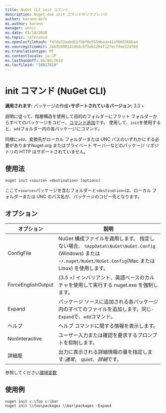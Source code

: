 ```yaml
---
title: NuGet CLI init コマンド
description: Nuget.exe init コマンドのリファレンス
author: karann-msft
ms.author: karann
manager: unnir
ms.date: 01/18/2018
ms.topic: reference
ms.openlocfilehash: f4fda33aabd51fbbf0e5559baaa42af065366ba4
ms.sourcegitcommit: 2a6d200012cdb4cbf5ab1264f12fecf9ae12d769
ms.translationtype: MT
ms.contentlocale: ja-JP
ms.lasthandoff: 06/06/2018
ms.locfileid: "34817819"
---
```

# <a name="init-command-nuget-cli"></a>init コマンド (NuGet CLI)

**適用されます:** パッケージの作成&bullet;**サポートされているバージョン:** 3.3 +

説明に従って、階層構造を使用して目的のフォルダーにフラット フォルダーからすべてのパッケージをコピー、[コマンド追加](cli-ref-add.md)です。 使用して、`init`を使用すると、`add`フォルダー内の各パッケージにコマンド。

同様に`add`、変換先がローカル フォルダーまたは UNC パスのいずれかにする必要がありますNuget.org またはプライベート サーバーなどのパッケージ リポジトリの HTTP はサポートされていません。

## <a name="usage"></a>使用法

```cli
nuget init <source> <destination> [options]
```

ここで`<source>`パッケージを含むフォルダーと`<destination>`は、ローカル フォルダーまたは UNC のパス名が、パッケージのコピー先となります。

## <a name="options"></a>オプション

| オプション | 説明 |
| --- | --- |
| ConfigFile | NuGet 構成ファイルを適用します。 指定しない場合、 `%AppData%\NuGet\NuGet.Config` (Windows) または`~/.nuget/NuGet/NuGet.Config`(Mac または Linux) を使用します。|
| ForceEnglishOutput | *(3.5 +)* インバリアント、英語ベースのカルチャを使用して実行する nuget.exe を強制します。 |
| Expand | パッケージ ソースに追加される各パッケージ内のすべてのファイルを追加します。同じ`-Expand`で、`add`コマンド。 |
| ヘルプ | ヘルプ コマンドに関する情報を表示します。 |
| NonInteractive | ユーザー入力または確認を要求するプロンプトを抑制します。 |
| 詳細度 | 出力に表示される詳細情報の量を指定します:*通常*、 *quiet*、*詳細*です。 |

参照してください[環境変数](cli-ref-environment-variables.md)

## <a name="examples"></a>使用例

```cli
nuget init c:\foo c:\bar
nuget init \\foo\packages \\bar\packages -Expand
```
